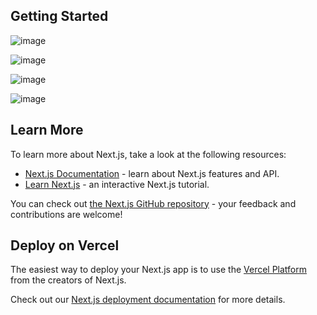 
## Getting Started
![image](https://github.com/user-attachments/assets/1e708d1f-30d1-419b-8f87-cbd4de8f6f82)

![image](https://github.com/user-attachments/assets/43a7cecf-e32d-47f4-afaa-57f3a876eabe)

![image](https://github.com/user-attachments/assets/aa9db492-1a26-446e-8f2d-39222d048cc6)

![image](https://github.com/user-attachments/assets/97ad59bc-92a4-4219-9090-d2815b72ac0f)

## Learn More

To learn more about Next.js, take a look at the following resources:

- [Next.js Documentation](https://nextjs.org/docs) - learn about Next.js features and API.
- [Learn Next.js](https://nextjs.org/learn) - an interactive Next.js tutorial.

You can check out [the Next.js GitHub repository](https://github.com/vercel/next.js) - your feedback and contributions are welcome!

## Deploy on Vercel

The easiest way to deploy your Next.js app is to use the [Vercel Platform](https://vercel.com/new?utm_medium=default-template&filter=next.js&utm_source=create-next-app&utm_campaign=create-next-app-readme) from the creators of Next.js.

Check out our [Next.js deployment documentation](https://nextjs.org/docs/app/building-your-application/deploying) for more details.
